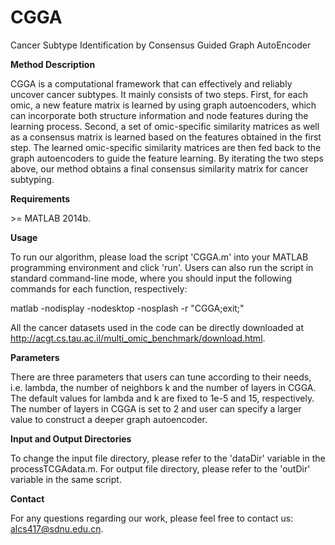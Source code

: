 # CGGA

Cancer Subtype Identification by Consensus Guided Graph AutoEncoder

**Method Description**

CGGA is a computational framework that can effectively and reliably uncover cancer subtypes. It mainly consists of two steps. First, for each omic, a new feature matrix is learned by using graph autoencoders, which can incorporate both structure information and node features during the learning process. Second, a set of omic-specific similarity matrices as well as a consensus matrix is learned based on the features obtained in the first step. The learned omic-specific similarity matrices are then fed back to the graph autoencoders to guide the feature learning. By iterating the two steps above, our method obtains a final consensus similarity matrix for cancer subtyping. 

**Requirements**

\>= MATLAB 2014b. 

**Usage**

To run our algorithm, please load the script 'CGGA.m' into your MATLAB programming environment and click 'run'. Users can also run the script in standard command-line mode, where you should input the following commands for each function, respectively:

matlab -nodisplay -nodesktop -nosplash -r "CGGA;exit;"

All the cancer datasets used in the code can be directly downloaded at http://acgt.cs.tau.ac.il/multi_omic_benchmark/download.html.

**Parameters**

There are three parameters that users can tune according to their needs, i.e. lambda, the number of neighbors k and the number of layers in CGGA. The default values for lambda and k are fixed to 1e-5 and 15, respectively. The number of layers in CGGA is set to 2 and user can specify a larger value to construct a deeper graph autoencoder.

**Input and Output Directories**

To change the input file directory, please refer to the 'dataDir' variable in the processTCGAdata.m. For output file directory, please refer to the 'outDir' variable in the same script.

**Contact**

For any questions regarding our work, please feel free to contact us: alcs417@sdnu.edu.cn.
